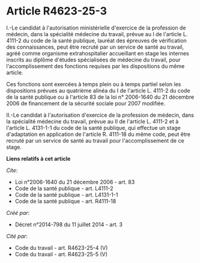 # Article R4623-25-3

I.-Le candidat à l'autorisation ministérielle d'exercice de la profession de médecin, dans la spécialité médecine du travail,
prévue au I de l'article L. 4111-2 du code de la santé publique, lauréat des épreuves de vérification des connaissances, peut
être recruté par un service de santé au travail, agréé comme organisme extrahospitalier accueillant en stage les internes
inscrits au diplôme d'études spécialisées de médecine du travail, pour l'accomplissement des fonctions requises par les
dispositions du même article. 

Ces fonctions sont exercées à temps plein ou à temps partiel selon les dispositions prévues au quatrième alinéa du I de
l'article L. 4111-2 du code de la santé publique ou à l'article 83 de la loi n° 2006-1640 du 21 décembre 2006 de financement
de la sécurité sociale pour 2007 modifiée. 

II.-Le candidat à l'autorisation d'exercice de la profession de médecin, dans la spécialité médecine du travail, prévue au II
de l'article L. 4111-2 et à l'article L. 4131-1-1 du code de la santé publique, qui effectue un stage d'adaptation en
application de l'article R. 4111-18 du même code, peut être recruté par un service de santé au travail pour l'accomplissement
de ce stage.

**Liens relatifs à cet article**

_Cite_:

  - Loi n°2006-1640 du 21 décembre 2006 - art. 83
  - Code de la santé publique - art. L4111-2
  - Code de la santé publique - art. L4131-1-1
  - Code de la santé publique - art. R4111-18

_Créé par_:

  - Décret n°2014-798 du 11 juillet 2014 - art. 3

_Cité par_:

  - Code du travail - art. R4623-25-4 (V)
  - Code du travail - art. R4623-25-5 (V)
